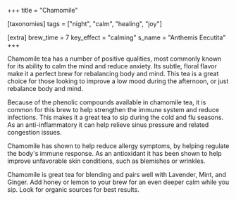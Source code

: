 +++
title = "Chamomile"

[taxonomies]
tags = ["night", "calm", "healing", "joy"]

[extra]
brew_time = 7
key_effect = "calming"
s_name = "Anthemis Eecutita"
+++

Chamomile tea has a number of positive qualities, most commonly known for its ability to calm the mind and reduce anxiety. Its subtle, floral flavor make it a perfect brew for rebalancing body and mind. This tea is a great choice for those looking to improve a low mood during the afternoon, or just rebalance body and mind.
<!-- more -->

Because of the phenolic compounds available in chamomile tea, it is common for this brew to help strengthen the immune system and reduce infections. This makes it a great tea to sip during the cold and flu seasons. As an anti-inflammatory it can help relieve sinus pressure and related congestion issues.

Chamomile has shown to help reduce allergy symptoms, by helping regulate the body's immune response. As an antioxidant it has been shown to help improve unfavorable skin conditions, such as blemishes or wrinkles.

Chamomile is great tea for blending and pairs well with Lavender, Mint, and Ginger. Add honey or lemon to your brew for an even deeper calm while you sip. Look for organic sources for best results. 
